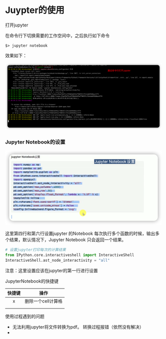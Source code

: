 # Juypter的使用



打开jupyter 

在命令行下切换需要的工作空间中，之后执行如下命令

```shell
$> jupyter notebook
```

效果如下：

<img src="./pic/01_通过命令行快速打开jupyter_v20220507.png">



### Jupyter Notebook的设置

<img src="./pic/02_JupyterNotebook设置.png">

这里第四行和第六行设置jupyter 的Notebook 每次执行多个函数的时候，输出多个结果，默认情况下，Jupyter Notebook 只会返回一个结果。 

```python
# 设置jupyter打印每次的计算结果
from IPython.core.interactiveshell import InteractiveShell
InteractiveShell.ast_node_interactivity = "all"
```

注意：这里设置应该在jupyter的第一行进行设置



JupyterNotebook的快捷键

| 快捷键 |        操作        |
| :----: | :----------------: |
|   x    | 删除一个cell计算格 |
|        |                    |
|        |                    |

使用过程遇到的问题

* 无法利用jupyter将文件转换为pdf。 转换过程报错（依然没有解决）
* 